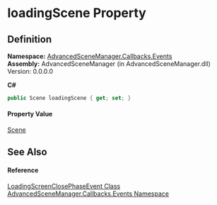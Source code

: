 # loadingScene Property




## Definition
**Namespace:** <a href="N_AdvancedSceneManager_Callbacks_Events">AdvancedSceneManager.Callbacks.Events</a>  
**Assembly:** AdvancedSceneManager (in AdvancedSceneManager.dll) Version: 0.0.0.0

**C#**
``` C#
public Scene loadingScene { get; set; }
```



#### Property Value
<a href="T_AdvancedSceneManager_Models_Scene">Scene</a>

## See Also


#### Reference
<a href="T_AdvancedSceneManager_Callbacks_Events_LoadingScreenClosePhaseEvent">LoadingScreenClosePhaseEvent Class</a>  
<a href="N_AdvancedSceneManager_Callbacks_Events">AdvancedSceneManager.Callbacks.Events Namespace</a>  
